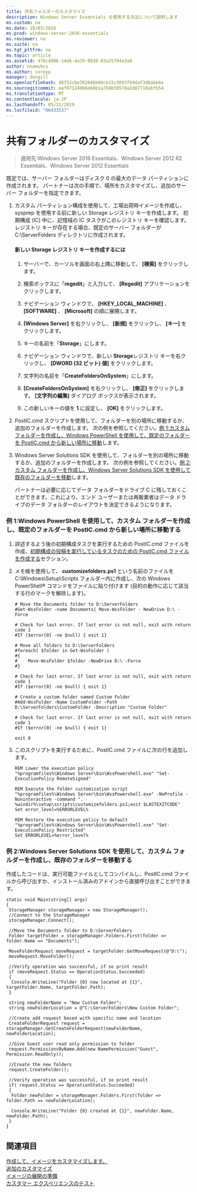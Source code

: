 ```yaml
---
title: 共有フォルダーのカスタマイズ
description: Windows Server Essentials を使用する方法について説明します
ms.custom: na
ms.date: 10/03/2016
ms.prod: windows-server-2016-essentials
ms.reviewer: na
ms.suite: na
ms.tgt_pltfrm: na
ms.topic: article
ms.assetid: 47bc4986-14eb-4a29-9930-83a25704a3a0
author: nnamuhcs
ms.author: coreyp
manager: dongill
ms.openlocfilehash: d8f52cbe76204bb00cb15c3093f69daf3d8abb6e
ms.sourcegitcommit: eaf071249b6eb6b1a758b38579a2d87710abfb54
ms.translationtype: MT
ms.contentlocale: ja-JP
ms.lasthandoff: 05/31/2019
ms.locfileid: "66433537"
---
```

# <a name="customize-shared-folders"></a>共有フォルダーのカスタマイズ

>適用先:Windows Server 2016 Essentials、Windows Server 2012 R2 Essentials、Windows Server 2012 Essentials

既定では、サーバー フォルダーはディスク 0 の最大のデータ パーティションに作成されます。 パートナーは次の手順で、場所をカスタマイズし、追加のサーバー フォルダーを指定できます。  
  
1. カスタム パーティション構成を使用して、工場出荷時イメージを作成し、sysprep を使用する前に新しい Storage レジストリ キーを作成します。 初期構成 (IC) 中に、記憶域の IC タスクがこのレジストリ キーを確認します。 レジストリ キーが存在する場合、既定のサーバー フォルダーが C:\ServerFolders ディレクトリに作成されます。  
  
   #### <a name="to-create-a-new-storage-registry-key"></a>新しい Storage レジストリ キーを作成するには  
  
   1.  サーバーで、カーソルを画面の右上隅に移動して、 **[検索]** をクリックします。  
  
   2.  検索ボックスに「**regedit**」と入力して、 **[Regedit]** アプリケーションをクリックします。  
  
   3.  ナビゲーション ウィンドウで、 **[HKEY_LOCAL_MACHINE]** 、 **[SOFTWARE]** 、 **[Microsoft]** の順に展開します。  
  
   4.  **[Windows Server]** を右クリックし、 **[新規]** をクリックし、 **[キー]** をクリックします。  
  
   5.  キーの名前を「**Storage**」にします。  
  
   6.  ナビゲーション ウィンドウで、新しい **Storage**レジストリ キーを右クリックし、 **[DWORD (32 ビット) 値]** をクリックします。  
  
   7.  文字列の名前を「**CreateFoldersOnSystem**」にします。  
  
   8.  **[CreateFoldersOnSystem]** を右クリックし、 **[修正]** をクリックします。 **[文字列の編集]** ダイアログ ボックスが表示されます。  
  
   9. この新しいキーの値を **1** に設定し、 **[OK]** をクリックします。  
  
2. PostIC.cmd スクリプトを使用して、フォルダーを別の場所に移動するか、追加のフォルダーを作成します。 次の例を参照してください。[例 1:カスタム フォルダーを作成し、Windows PowerShell を使用して、既定のフォルダーを PostIC.cmd から新しい場所に移動](Customize-Shared-Folders.md#BKMK_Example1)します。  
  
3. Windows Server Solutions SDK を使用して、フォルダーを別の場所に移動するか、追加のフォルダーを作成します。 次の例を参照してください。[例 2:カスタム フォルダーを作成し、Windows Server Solutions SDK を使用して既存のフォルダーを移動](Customize-Shared-Folders.md#BKMK_Example2)します。  
  
   パートナーは必要に応じてデータ フォルダーをドライブ C に残しておくことができます。これにより、エンド ユーザーまたは再販業者はデータ ドライブのデータ フォルダーのレイアウトを決定できるようになります。  
  
###  <a name="BKMK_Example1"></a> 例 1:Windows PowerShell を使用して、カスタム フォルダーを作成し、既定のフォルダーを PostIC.cmd から新しい場所に移動する  
  
1.  詳述するよう後の初期構成タスクを実行するための PostIC.cmd ファイルを作成、[初期構成の投稿を実行しているタスクのための PostIC.cmd ファイルを作成する](Create-the-PostIC.cmd-File-for-Running-Post-Initial-Configuration-Tasks.md)セクション。  
  
2.  メモ帳を使用して、 **customizefolders.ps1** という名前のファイルを C:\Windows\Setup\Scripts フォルダー内に作成し、次の Windows PowerShell® コマンドをファイルに貼り付けます (目的の動作に応じて該当する行のマークを解除します)。  
  
    ```  
    # Move the Documents folder to D:\ServerFolders  
    #Get-WssFolder -name Documents| Move-WssFolder - NewDrive D:\ -Force  
  
    # Check for last error. If last error is not null, exit with return code 1  
    #If ($error[0] -ne $null) { exit 1}   
  
    # Move all folders to D:\ServerFolders  
    #foreach( $folder in Get-WssFolder )  
    #{  
    #    Move-WssFolder $folder -NewDrive D:\ -Force  
    #}  
  
    # Check for last error. If last error is not null, exit with return code 1  
    #If ($error[0] -ne $null) { exit 1}   
  
    # Create a custom folder named Custom Folder  
    #Add-WssFolder -Name CustomFolder -Path D:\ServerFolders\CustomFolder -Description "Custom Folder"  
  
    # Check for last error. If last error is not null, exit with return code 1  
    #If ($error[0] -ne $null) { exit 1}   
  
    exit 0  
    ```  
  
3.  このスクリプトを実行するために、PostIC.cmd ファイルに次の行を追加します。  
  
    ```  
    REM Lower the execution policy  
    "%programfiles%\Windows Server\bin\WssPowershell.exe" "Set-ExecutionPolicy RemoteSigned"  
  
    REM Execute the folder customization script  
    "%programfiles%\Windows Server\bin\WssPowershell.exe" -NoProfile -Noninteractive -command ". %windir%\setup\scripts\customizefolders.ps1;exit $LASTEXITCODE"  
    Set error_level=%ERRORLEVEL%  
  
    REM Restore the execution policy to default  
    "%programfiles%\Windows Server\bin\WssPowershell.exe" "Set-ExecutionPolicy Restricted"  
    Set ERRORLEVEL=%error_level%  
    ```  
  
###  <a name="BKMK_Example2"></a> 例 2:Windows Server Solutions SDK を使用して、カスタム フォルダーを作成し、既存のフォルダーを移動する  
 作成したコードは、実行可能ファイルとしてコンパイルし、PostIC.cmd ファイルから呼び出すか、インストール済みのアドインから直接呼び出すことができます。  
  
```  
static void Main(string[] args)  
{  
 StorageManager storageManager = new StorageManager();  
 //Connect to the StorageManager  
 storageManager.Connect();  
  
 //Move the Documents folder to D:\ServerFolders  
 Folder targetFolder = storageManager.Folders.First(folder => folder.Name == "Documents");  
  
 MoveFolderRequest moveRequest = targetFolder.GetMoveRequest(@"D:\");  
 moveRequest.MoveFolder();  
  
 //Verify operation was successful, if so print result  
 if (moveRequest.Status == OperationStatus.Succeeded)  
 {  
  Console.WriteLine("Folder {0} now located at {1}", targetFolder.Name, targetFolder.Path);  
 }  
  
 string newFolderName = "New Custom Folder";  
 string newFolderLocation = @"C:\ServerFolders\New Custom Folder";  
  
 //Create add request based with specific name and location  
 CreateFolderRequest request = storageManager.GetCreateFolderRequest(newFolderName, newFolderLocation);  
  
 //Give Guest user read only permission to folder  
 request.PermissionsByName.Add(new NamePermission("Guest", Permission.ReadOnly));  
  
 //Create the new folders  
 request.CreateFolder();  
  
 //Verify operation was successful, if so print result  
 if( request.Status == OperationStatus.Succeeded)  
 {  
  Folder newFolder = storageManager.Folders.First(folder => folder.Path == newFolderLocation);  
  
  Console.WriteLine("Folder {0} created at {1}", newFolder.Name, newFolder.Path);  
 }  
}  
```  
  
## <a name="see-also"></a>関連項目  
 [作成して、イメージをカスタマイズします。](Creating-and-Customizing-the-Image.md)   
 [追加のカスタマイズ](Additional-Customizations.md)   
 [イメージの展開の準備](Preparing-the-Image-for-Deployment.md)   
 [カスタマー エクスペリエンスのテスト](Testing-the-Customer-Experience.md)
